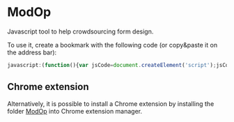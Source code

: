 # ModOp
Javascript tool to help crowdsourcing form design. 

To use it, create a bookmark with the following code (or copy&paste it on the address bar):
```javascript
javascript:(function(){var jsCode=document.createElement('script');jsCode.setAttribute('src','https://raw.githubusercontent.com/AlessandroChecco/ModOp/master/ModOp.js');document.body.appendChild(jsCode);}());
```

## Chrome extension
Alternatively, it is possible to install a Chrome extension by installing the folder [ModOp](ModOp) into Chrome extension manager.
